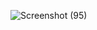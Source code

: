 ![Screenshot (95)](https://github.com/user-attachments/assets/ae8b39cc-aebf-449d-92a1-b3982c26abd0)
